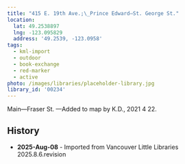```yaml
---
title: "415 E. 19th Ave.;\_Prince Edward—St. George St."
location:
  lat: 49.2538897
  lng: -123.095829
  address: '49.2539, -123.0958'
tags:
  - kml-import
  - outdoor
  - book-exchange
  - red-marker
  - active
photo: /images/libraries/placeholder-library.jpg
library_id: '00234'
---
```

Main—Fraser St.
—Added to map by K.D., 2021 4 22.

## History
- **2025-Aug-08** - Imported from Vancouver Little Libraries 2025.8.6.revision
